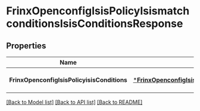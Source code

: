 # FrinxOpenconfigIsisPolicyIsismatchconditionsIsisConditionsResponse

## Properties
Name | Type | Description | Notes
------------ | ------------- | ------------- | -------------
**FrinxOpenconfigIsisPolicyisisConditions** | [***FrinxOpenconfigIsisPolicyIsismatchconditionsIsisConditions**](frinx.openconfig.isis.policy.isismatchconditions.IsisConditions.md) |  | [optional] [default to null]

[[Back to Model list]](../README.md#documentation-for-models) [[Back to API list]](../README.md#documentation-for-api-endpoints) [[Back to README]](../README.md)


